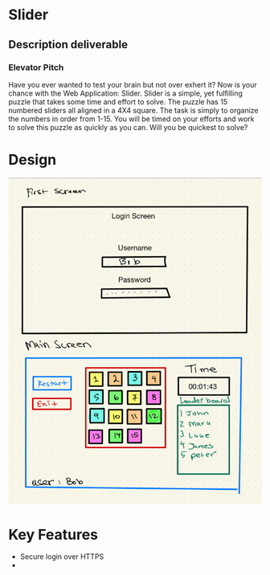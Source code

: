 # Slider
## Description deliverable
### Elevator Pitch
Have you ever wanted to test your brain but not over exhert it? Now is your chance with the Web Application: Slider.
Slider is a simple, yet fulfilling puzzle that takes some time and effort to solve. The puzzle has 15 numbered sliders all aligned in a 4X4 square. 
The task is simply to organize the numbers in order from 1-15. You will be timed on your efforts and work to solve this puzzle as quickly as you can.
Will you be quickest to solve?
# Design
![image of design of web application.](Cs260.png.png)

# Key Features
* Secure login over HTTPS
* 

